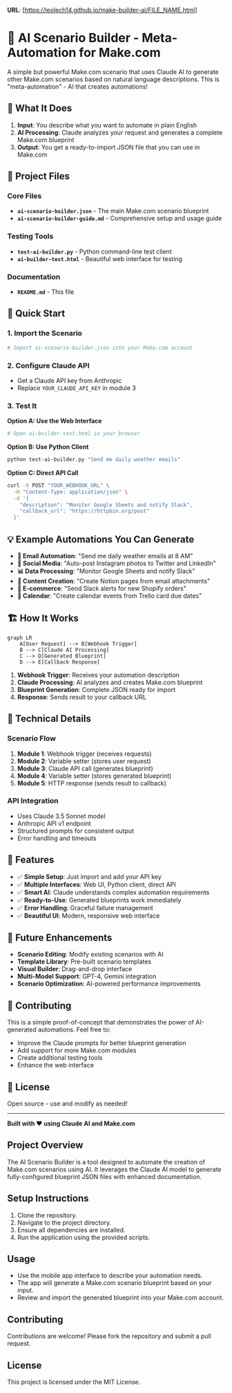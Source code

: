 **URL**: [https://leolech14.github.io/make-builder-ai/FILE_NAME.html]

# 🤖 AI Scenario Builder - Meta-Automation for Make.com

A simple but powerful Make.com scenario that uses Claude AI to generate other Make.com scenarios based on natural language descriptions. This is "meta-automation" - AI that creates automations!

## 🎯 What It Does

1. **Input**: You describe what you want to automate in plain English
2. **AI Processing**: Claude analyzes your request and generates a complete Make.com blueprint
3. **Output**: You get a ready-to-import JSON file that you can use in Make.com

## 📁 Project Files

### Core Files
- **`ai-scenario-builder.json`** - The main Make.com scenario blueprint
- **`ai-scenario-builder-guide.md`** - Comprehensive setup and usage guide

### Testing Tools
- **`test-ai-builder.py`** - Python command-line test client
- **`ai-builder-test.html`** - Beautiful web interface for testing

### Documentation
- **`README.md`** - This file

## 🚀 Quick Start

### 1. Import the Scenario
```bash
# Import ai-scenario-builder.json into your Make.com account
```

### 2. Configure Claude API
- Get a Claude API key from Anthropic
- Replace `YOUR_CLAUDE_API_KEY` in module 3

### 3. Test It
**Option A: Use the Web Interface**
```bash
# Open ai-builder-test.html in your browser
```

**Option B: Use Python Client**
```bash
python test-ai-builder.py "Send me daily weather emails"
```

**Option C: Direct API Call**
```bash
curl -X POST "YOUR_WEBHOOK_URL" \
  -H "Content-Type: application/json" \
  -d '{
    "description": "Monitor Google Sheets and notify Slack",
    "callback_url": "https://httpbin.org/post"
  }'
```

## 💡 Example Automations You Can Generate

- **📧 Email Automation**: "Send me daily weather emails at 8 AM"
- **📱 Social Media**: "Auto-post Instagram photos to Twitter and LinkedIn"
- **📊 Data Processing**: "Monitor Google Sheets and notify Slack"
- **📝 Content Creation**: "Create Notion pages from email attachments"
- **🛒 E-commerce**: "Send Slack alerts for new Shopify orders"
- **📅 Calendar**: "Create calendar events from Trello card due dates"

## 🏗️ How It Works

```mermaid
graph LR
    A[User Request] --> B[Webhook Trigger]
    B --> C[Claude AI Processing]
    C --> D[Generated Blueprint]
    D --> E[Callback Response]
```

1. **Webhook Trigger**: Receives your automation description
2. **Claude Processing**: AI analyzes and creates Make.com blueprint
3. **Blueprint Generation**: Complete JSON ready for import
4. **Response**: Sends result to your callback URL

## 🔧 Technical Details

### Scenario Flow
1. **Module 1**: Webhook trigger (receives requests)
2. **Module 2**: Variable setter (stores user request)
3. **Module 3**: Claude API call (generates blueprint)
4. **Module 4**: Variable setter (stores generated blueprint)
5. **Module 5**: HTTP response (sends result to callback)

### API Integration
- Uses Claude 3.5 Sonnet model
- Anthropic API v1 endpoint
- Structured prompts for consistent output
- Error handling and timeouts

## 🎨 Features

- ✅ **Simple Setup**: Just import and add your API key
- ✅ **Multiple Interfaces**: Web UI, Python client, direct API
- ✅ **Smart AI**: Claude understands complex automation requirements
- ✅ **Ready-to-Use**: Generated blueprints work immediately
- ✅ **Error Handling**: Graceful failure management
- ✅ **Beautiful UI**: Modern, responsive web interface

## 🔮 Future Enhancements

- **Scenario Editing**: Modify existing scenarios with AI
- **Template Library**: Pre-built scenario templates
- **Visual Builder**: Drag-and-drop interface
- **Multi-Model Support**: GPT-4, Gemini integration
- **Scenario Optimization**: AI-powered performance improvements

## 🤝 Contributing

This is a simple proof-of-concept that demonstrates the power of AI-generated automations. Feel free to:

- Improve the Claude prompts for better blueprint generation
- Add support for more Make.com modules
- Create additional testing tools
- Enhance the web interface

## 📄 License

Open source - use and modify as needed!

---

**Built with ❤️ using Claude AI and Make.com**

## Project Overview
The AI Scenario Builder is a tool designed to automate the creation of Make.com scenarios using AI. It leverages the Claude AI model to generate fully-configured blueprint JSON files with enhanced documentation.

## Setup Instructions
1. Clone the repository.
2. Navigate to the project directory.
3. Ensure all dependencies are installed.
4. Run the application using the provided scripts.

## Usage
- Use the mobile app interface to describe your automation needs.
- The app will generate a Make.com scenario blueprint based on your input.
- Review and import the generated blueprint into your Make.com account.

## Contributing
Contributions are welcome! Please fork the repository and submit a pull request.

## License
This project is licensed under the MIT License. 

